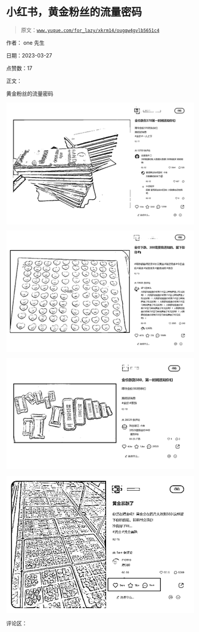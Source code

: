 # 小红书，黄金粉丝的流量密码

> 原文：[`www.yuque.com/for_lazy/xkrm14/ougqw4gvlb5651c4`](https://www.yuque.com/for_lazy/xkrm14/ougqw4gvlb5651c4)

作者： one 先生

日期：2023-03-27

点赞数：17

正文：

黄金粉丝的流量密码

![](img/1b73b99ca7e3bd54821a7a51d4dffdad.png)

![](img/27f897e4df9c2e0e6840a13b6120c737.png)

![](img/5d55dda782c77d1c19fbd3cbba91c196.png)

![](img/072f8102cf5af71e2dbe5bde45f6bf32.png)

评论区：

